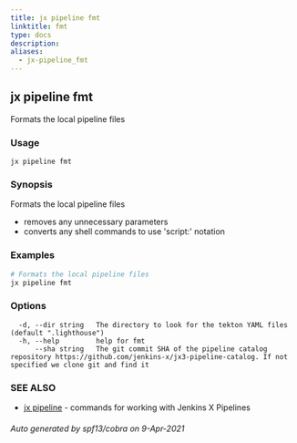 ```yaml
---
title: jx pipeline fmt
linktitle: fmt
type: docs
description: 
aliases:
  - jx-pipeline_fmt
---
```


## jx pipeline fmt

Formats the local pipeline files

### Usage

```
jx pipeline fmt
```

### Synopsis

Formats the local pipeline files 

  * removes any unnecessary parameters  
  * converts any shell commands to use 'script:' notation

### Examples

  ```bash
  # Formats the local pipeline files
  jx pipeline fmt

  ```
### Options

```
  -d, --dir string   The directory to look for the tekton YAML files (default ".lighthouse")
  -h, --help         help for fmt
      --sha string   The git commit SHA of the pipeline catalog repository https://github.com/jenkins-x/jx3-pipeline-catalog. If not specified we clone git and find it
```

### SEE ALSO

* [jx pipeline](..)	 - commands for working with Jenkins X Pipelines

###### Auto generated by spf13/cobra on 9-Apr-2021
